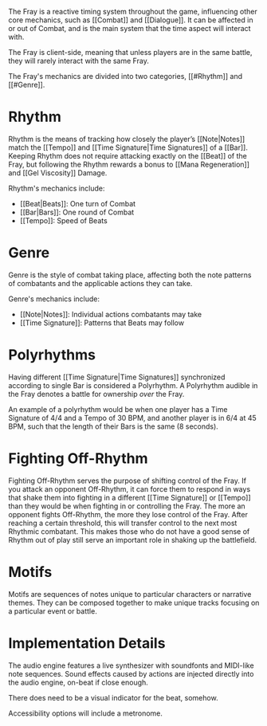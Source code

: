The Fray is a reactive timing system throughout the game, influencing other core mechanics, such as [[Combat]] and [[Dialogue]]. It can be affected in or out of Combat, and is the main system that the time aspect will interact with.

The Fray is client-side, meaning that unless players are in the same battle, they will rarely interact with the same Fray.

The Fray's mechanics are divided into two categories, [[#Rhythm]] and [[#Genre]].

# Rhythm

Rhythm is the means of tracking how closely the player’s [[Note|Notes]] match the [[Tempo]] and [[Time Signature|Time Signatures]] of a [[Bar]]. Keeping Rhythm does not require attacking exactly on the [[Beat]] of the Fray, but following the Rhythm rewards a bonus to [[Mana Regeneration]] and [[Gel Viscosity]] Damage.

Rhythm's mechanics include:
- [[Beat|Beats]]: One turn of Combat
- [[Bar|Bars]]: One round of Combat
- [[Tempo]]: Speed of Beats

# Genre

Genre is the style of combat taking place, affecting both the note patterns of combatants and the applicable actions they can take.

Genre's mechanics include:
- [[Note|Notes]]: Individual actions combatants may take
- [[Time Signature]]: Patterns that Beats may follow

# Polyrhythms

Having different [[Time Signature|Time Signatures]] synchronized according to single Bar is considered a Polyrhythm. A Polyrhythm audible in the Fray denotes a battle for ownership *over* the Fray.

An example of a polyrhythm would be when one player has a Time Signature of 4/4 and a Tempo of 30 BPM, and another player is in 6/4 at 45 BPM, such that the length of their Bars is the same (8 seconds).

# Fighting Off-Rhythm

Fighting Off-Rhythm serves the purpose of shifting control of the Fray. If you attack an opponent Off-Rhythm, it can force them to respond in ways that shake them into fighting in a different [[Time Signature]] or [[Tempo]] than they would be when fighting in or controlling the Fray. The more an opponent fights Off-Rhythm, the more they lose control of the Fray. After reaching a certain threshold, this will transfer control to the next most Rhythmic combatant. This makes those who do not have a good sense of Rhythm out of play still serve an important role in shaking up the battlefield.

# Motifs

Motifs are sequences of notes unique to particular characters or narrative themes. They can be composed together to make unique tracks focusing on a particular event or battle.

# Implementation Details

The audio engine features a live synthesizer with soundfonts and MIDI-like note sequences. Sound effects caused by actions are injected directly into the audio engine, on-beat if close enough.

There does need to be a visual indicator for the beat, somehow.

Accessibility options will include a metronome.